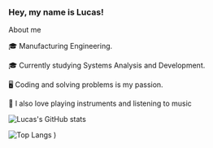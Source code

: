 ### Hey, my name is Lucas!

About me

🎓 Manufacturing Engineering.

🎓 Currently studying Systems Analysis and Development.

🖥️ Coding and solving problems is my passion.

🎸 I also love playing instruments and listening to music

![Lucas's GitHub stats](https://github-readme-stats.vercel.app/api?username=DevLucasEduardo&show_icons=true&theme=dracula)

![Top Langs](https://github-readme-stats.vercel.app/api/top-langs/?username=DevLucasEduardo&layout=compact&theme=dracula)
)

